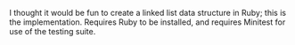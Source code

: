 I thought it would be fun to create a linked list data structure in Ruby; this is the implementation. Requires Ruby to be installed, and requires Minitest for use of the testing suite.